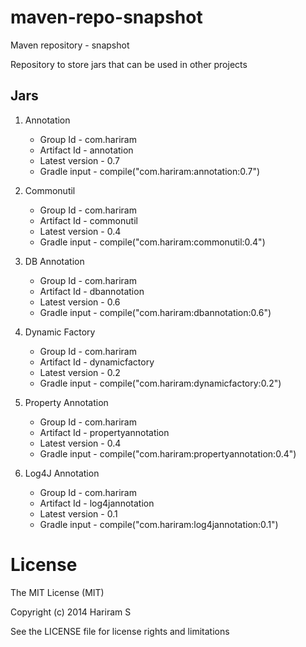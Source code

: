 maven-repo-snapshot
===================
Maven repository - snapshot

Repository to store jars that can be used in other projects

Jars
----
1. Annotation
   - Group Id       - com.hariram
   - Artifact Id    - annotation
   - Latest version - 0.7
   - Gradle input   - compile("com.hariram:annotation:0.7")

2. Commonutil
   - Group Id       - com.hariram
   - Artifact Id    - commonutil
   - Latest version - 0.4
   - Gradle input   - compile("com.hariram:commonutil:0.4")

3. DB Annotation
   - Group Id       - com.hariram
   - Artifact Id    - dbannotation
   - Latest version - 0.6
   - Gradle input   - compile("com.hariram:dbannotation:0.6")

4. Dynamic Factory
   - Group Id       - com.hariram
   - Artifact Id    - dynamicfactory
   - Latest version - 0.2
   - Gradle input   - compile("com.hariram:dynamicfactory:0.2")

5. Property Annotation
   - Group Id       - com.hariram
   - Artifact Id    - propertyannotation
   - Latest version - 0.4
   - Gradle input   - compile("com.hariram:propertyannotation:0.4")
   
6. Log4J Annotation
   - Group Id       - com.hariram
   - Artifact Id    - log4jannotation
   - Latest version - 0.1
   - Gradle input   - compile("com.hariram:log4jannotation:0.1")

License
==========
The MIT License (MIT)

Copyright (c) 2014 Hariram S

See the LICENSE file for license rights and limitations
